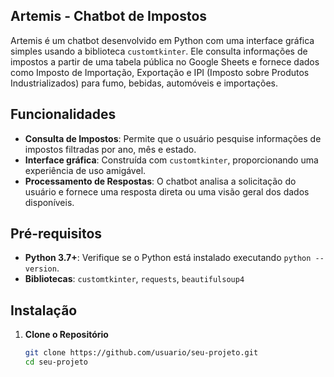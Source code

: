 ## Artemis - Chatbot de Impostos

Artemis é um chatbot desenvolvido em Python com uma interface gráfica simples usando a biblioteca `customtkinter`. Ele consulta informações de impostos a partir de uma tabela pública no Google Sheets e fornece dados como Imposto de Importação, Exportação e IPI (Imposto sobre Produtos Industrializados) para fumo, bebidas, automóveis e importações.

## Funcionalidades

- **Consulta de Impostos**: Permite que o usuário pesquise informações de impostos filtradas por ano, mês e estado.
- **Interface gráfica**: Construída com `customtkinter`, proporcionando uma experiência de uso amigável.
- **Processamento de Respostas**: O chatbot analisa a solicitação do usuário e fornece uma resposta direta ou uma visão geral dos dados disponíveis.

## Pré-requisitos

- **Python 3.7+**: Verifique se o Python está instalado executando `python --version`.
- **Bibliotecas**: `customtkinter`, `requests`, `beautifulsoup4`

## Instalação

1. **Clone o Repositório**
   ```bash
   git clone https://github.com/usuario/seu-projeto.git
   cd seu-projeto
